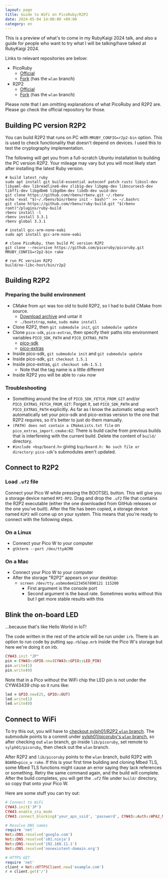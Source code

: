 ```yaml
---
layout: page
title: Guide to WiFi on PicoRuby/R2P2
date: 2024-05-04 14:00:00 +09:00
category: en
---
```


This is a preview of what's to come in my RubyKaigi 2024 talk, and also a guide for people who want to try what I will be talking/have talked at RubyKaigi 2024.

Links to relevant repositories are below:

- PicoRuby
  - [Official](https://github.com/picoruby/picoruby)
  - [Fork](https://github.com/sylph01/picoruby) (has the `wlan` branch)
- R2P2
  - [Official](https://github.com/picoruby/R2P2)
  - [Fork](https://github.com/sylph01/R2P2) (has the `wlan` branch)

Please note that I am omitting explanations of what PicoRuby and R2P2 are. Please go check the official repository for those.

## Building PC version R2P2

You can build R2P2 that runs on PC with `MRUBY_CONFIG=r2p2-bin` option. This is used to check functionality that doesn't depend on devices. I used this to test the cryptography implementation.

The following will get you from a full-scratch Ubuntu installation to building the PC version R2P2. Your mileage may vary but you will most likely start after installing the latest Ruby version.

```shell
# build latest ruby
sudo apt install git build-essential autoconf patch rustc libssl-dev libyaml-dev libreadline6-dev zlib1g-dev libgmp-dev libncurses5-dev libffi-dev libgdbm6 libgdbm-dev libdb-dev uuid-dev
git clone https://github.com/rbenv/rbenv.git ~/.rbenv
echo 'eval "$(~/.rbenv/bin/rbenv init - bash)"' >> ~/.bashrc
git clone https://github.com/rbenv/ruby-build.git "$(rbenv root)"/plugins/ruby-build
rbenv install -l
rbenv install 3.3.1
rbenv global 3.3.1

# install gcc-arm-none-eabi
sudo apt install gcc-arm-none-eabi

# clone PicoRuby, then build PC version R2P2
git clone --recursive https://github.com/picoruby/picoruby.git
MRUBY_CONFIG=r2p2-bin rake

# run PC version R2P2
build/no-libc-host/bin/r2p2
```

## Building R2P2

### Preparing the build environment

- CMake from `apt` was too old to build R2P2, so I had to build CMake from source.
  - [Download archive](https://cmake.org/download/) and untar it
  - `./bootstrap`, `make`, `sudo make install`
- Clone R2P2, then `git submodule init`, `git submodule update`
- Clone `pico-sdk`, `pico-extras`, then specify their paths into environment variables `PICO_SDK_PATH` and `PICO_EXTRAS_PATH`
  - [pico-sdk](https://github.com/raspberrypi/pico-sdk)
  - [pico-extras](https://github.com/raspberrypi/pico-extras)
- Inside pico-sdk, `git submodule init` and `git submodule update`
- Inside pico-sdk, `git checkout 1.5.1`
- Inside pico-extras, `git checkout sdk-1.5.1`
  - Note that the tag name is a little different
- Inside R2P2 you will be able to `rake` now

### Troubleshooting

- Something around the line of `PICO_SDK_FETCH_FROM_GIT` and/or `PICO_EXTRAS_FETCH_FROM_GIT`: Forget it, set `PICO_SDK_PATH` and `PICO_EXTRAS_PATH` explicitly. As far as I know the automatic setup won't automatically set your pico-sdk and pico-extras version to the one that R2P2 requires, so it's better to just do them manually.
- `(PATH) does not contain a CMakeLists.txt file` on `pico_extras_import.cmake:62`: There is build cache from previous builds that is interfereing with the current build. Delete the content of `build/` directory.
- `#include <bsp/board.h>` giving `bsp/board.h: No such file or directory`: `pico-sdk`'s submodules aren't updated.

## Connect to R2P2

### Load `.uf2` file

Connect your Pico W while pressing the BOOTSEL button. This will give you a storage device named `RPI-RP2`. Drag and drop the `.uf2` file that contains the R2P2 executable (either the one downloaded from GitHub releases or the one you've built). After the file has been copied, a storage device named `R2P2` will come up on your system. This means that you're ready to connect with the following steps.

### On a Linux

- Connect your Pico W to your computer
- `gtkterm --port /dev/ttyACM0`

### On a Mac

- Connect your Pico W to your computer
- After the storage "R2P2" appears on your desktop:
  - `screen /dev/tty.usbmodem1234567890121 115200`
    - First argument is the console port
    - Second argument is the baud rate. Sometimes works without this but I get more stable results with this

## Blink the on-board LED

...because that's like Hello World in IoT!

The code written in the rest of the article will be run under `irb`. There is an option to run code by putting `app.rb`/`app.mrb` inside the Pico W's storage but here we're doing it on irb.

```ruby
CYW43.init "JP"
pin = CYW43::GPIO.new(CYW43::GPIO::LED_PIN)
pin.write(1)
pin.write(0)
```

Note that in a Pico without the WiFi chip the LED pin is not under the CYW43439 chip so it runs like:

```ruby
led = GPIO.new(25, GPIO::OUT)
led.write(1)
led.write(0)
```

## Connect to WiFi

To try this out, you will have to [checkout sylph01/R2P2 `wlan` branch](https://github.com/sylph01/R2P2/tree/wlan). The submodule points to a commit under [sylph01/picoruby's `wlan` branch](https://github.com/sylph01/picoruby/tree/wlan), so after checking out `wlan` branch, go inside `lib/picoruby`, set remote to `sylph01/picoruby`, then check out the `wlan` branch.

After R2P2 and `lib/picoruby` points to the `wlan` branch, build R2P2 with `BOARD=pico_w rake`. If this is your first time building and cloning Mbed TLS, some Mbed TLS functions might cause an error saying they lack references or something. Retry the same command again, and the build will complete. After the build completes, you will get the `.uf2` file under `build/` directory, so copy that onto your Pico W.

Here are some stuff you can try out:

```ruby
# Connect to WiFi
CYW43.init('JP')
CYW43.enable_sta_mode
CYW43.connect_blocking('your_aps_ssid', 'password', CYW43::Auth::WPA2_MIXED_PSK)

# Resolve DNS names
require 'net'
Net::DNS.resolve('google.com')
Net::DNS.resolve('s01.ninja')
Net::DNS.resolve('192.168.11.1')
Net::DNS.resolve('nonexistent-domain.org')

# HTTPS GET
require 'net'
client = Net::HTTPSClient.new('example.com')
r = client.get('/')
```